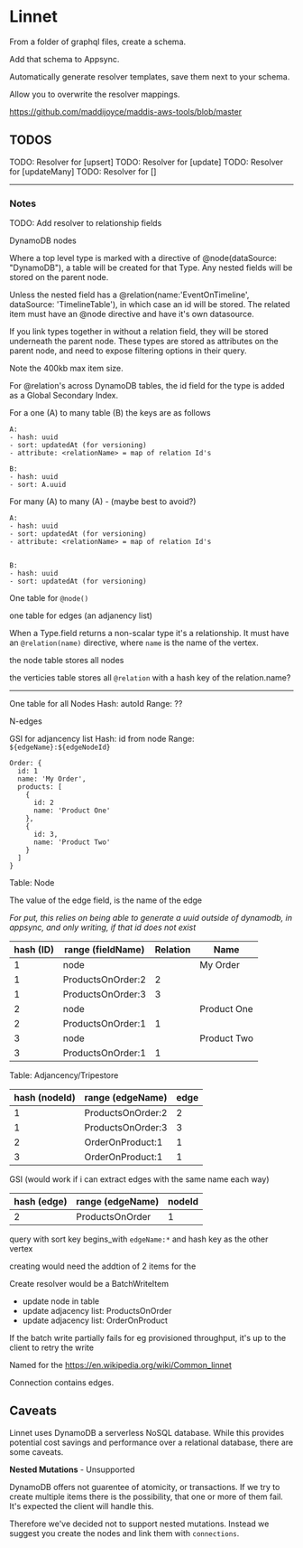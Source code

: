 # Linnet

From a folder of graphql files, create a schema.

Add that schema to Appsync.

Automatically generate resolver templates, save them next to your schema.

Allow you to overwrite the resolver mappings.

https://github.com/maddijoyce/maddis-aws-tools/blob/master


## TODOS

TODO: Resolver for [upsert]
TODO: Resolver for [update]
TODO: Resolver for [updateMany]
TODO: Resolver for []

----

### Notes

TODO: Add resolver to relationship fields

DynamoDB nodes

Where a top level type is marked with a directive of @node(dataSource: "DynamoDB"), a table will
be created for that Type. Any nested fields will be stored on the parent node.

Unless the nested field has a @relation(name:'EventOnTimeline', dataSource: 'TimelineTable'), in which
case an id will be stored. The related item must have an @node directive and have it's own datasource.

If you link types together in without a relation field, they will be stored underneath the parent node.
These types are stored as attributes on the parent node, and need to expose filtering options in their
query.

Note the 400kb max item size.

For @relation's across DynamoDB tables, the id field for the type is added as a Global Secondary Index.

For a one (A) to many table (B) the keys are as follows

```
A:
- hash: uuid
- sort: updatedAt (for versioning)
- attribute: <relationName> = map of relation Id's

B:
- hash: uuid
- sort: A.uuid
```

For many (A) to many (A) - (maybe best to avoid?)

```
A:
- hash: uuid
- sort: updatedAt (for versioning)
- attribute: <relationName> = map of relation Id's


B:
- hash: uuid
- sort: updatedAt (for versioning)
```

One table for `@node()`

one table for edges (an adjanency list)

When a Type.field returns a non-scalar type it's a relationship. It must have an `@relation(name)`
directive, where `name` is the name of the vertex.

the node table stores all nodes

the verticies table stores all `@relation` with a hash key of the relation.name?

---

One table for all Nodes
Hash: autoId
Range: ??

N-edges

GSI for adjancency list
Hash: id from node
Range: `${edgeName}:${edgeNodeId}`

```
Order: {
  id: 1
  name: 'My Order',
  products: [
    {
      id: 2
      name: 'Product One'
    },
    {
      id: 3,
      name: 'Product Two'
    }
  ]
}
```

Table: Node

The value of the edge field, is the name of the edge

_For put, this relies on being able to generate a uuid outside of dynamodb, in appsync, and only writing,
if that id does not exist_

| hash (ID) | range (fieldName) | Relation | Name        |
| --------- | ----------------- | -------- | ----------- |
| 1         | node              |          | My Order    |
| 1         | ProductsOnOrder:2 | 2        |             |
| 1         | ProductsOnOrder:3 | 3        |             |
| 2         | node              |          | Product One |
| 2         | ProductsOnOrder:1 | 1        |             |
| 3         | node              |          | Product Two |
| 3         | ProductsOnOrder:1 | 1        |             |

Table: Adjancency/Tripestore

| hash (nodeId) | range (edgeName)  | edge |
| ------------- | ----------------- | ---- |
| 1             | ProductsOnOrder:2 | 2    |
| 1             | ProductsOnOrder:3 | 3    |
| 2             | OrderOnProduct:1  | 1    |
| 3             | OrderOnProduct:1  | 1    |

GSI (would work if i can extract edges with the same name each way)

| hash (edge) | range (edgeName) | nodeId |
| ----------- | ---------------- | ------ |
| 2           | ProductsOnOrder  | 1      |

query with sort key begins_with `edgeName:*` and hash key as the other vertex

creating would need the addtion of 2 items for the

Create resolver would be a BatchWriteItem

*   update node in table
*   update adjacency list: ProductsOnOrder
*   update adjacency list: OrderOnProduct

If the batch write partially fails for eg provisioned throughput, it's up to the client to retry the write

Named for the https://en.wikipedia.org/wiki/Common_linnet


Connection contains edges.


## Caveats

Linnet uses DynamoDB a serverless NoSQL database. While this provides potential cost savings and
performance over a relational database, there are some caveats.

**Nested Mutations** - Unsupported

DynamoDB offers not guarentee of atomicity, or transactions. If we try to create multiple items
there is the possibility, that one or more of them fail. It's expected the client will handle this.

Therefore we've decided not to support nested mutations. Instead we suggest you create the nodes and
link them with `connections`.
